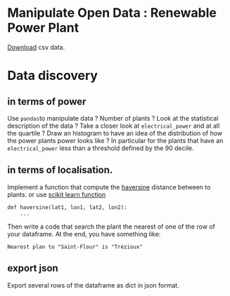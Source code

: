 # Manipulate Open Data : Renewable Power Plant

 [Download](https://data.open-power-system-data.org/renewable_power_plants/2020-08-25) csv data. 

# Data discovery

## in terms of power

Use `pandas`to manipulate data ? Number of plants ? Look at the statistical description of the data ? 
Take a closer look at `electrical_power` and at all the quartile ? 
Draw an histogram to have an idea of the distribution of how the power plants power looks like ? 
In particular for the plants that have an `electrical_power` less than a threshold defined by the 90 decile.  

## in terms of localisation.

Implement a function that compute the [haversine](https://fr.wikipedia.org/wiki/Formule_de_haversine) distance between to plants.
or use [scikit learn function](https://scikit-learn.org/1.6/modules/generated/sklearn.metrics.pairwise.haversine_distances.html) 

```
def haversine(lat1, lon1, lat2, lon2):
    ...
```

Then write a code that search the plant the nearest of one of the row of your dataframe.
At the end, you have something like:

```
Nearest plan to "Saint-Flour" is "Trézioux"
```

## export json

Export several rows of the dataframe as dict in json format.
